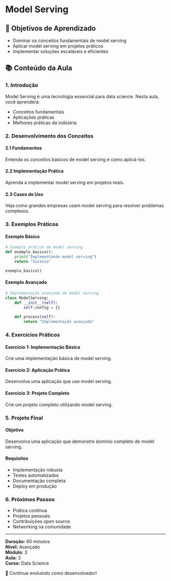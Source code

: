 # Model Serving

## 🎯 Objetivos de Aprendizado
- Dominar os conceitos fundamentais de model serving
- Aplicar model serving em projetos práticos
- Implementar soluções escaláveis e eficientes

## 📚 Conteúdo da Aula

### 1. Introdução
Model Serving é uma tecnologia essencial para data science. Nesta aula, você aprenderá:

- Conceitos fundamentais
- Aplicações práticas
- Melhores práticas da indústria

### 2. Desenvolvimento dos Conceitos

#### 2.1 Fundamentos
Entenda os conceitos básicos de model serving e como aplicá-los.

#### 2.2 Implementação Prática
Aprenda a implementar model serving em projetos reais.

#### 2.3 Casos de Uso
Veja como grandes empresas usam model serving para resolver problemas complexos.

### 3. Exemplos Práticos

#### Exemplo Básico
```python
# Exemplo prático de model serving
def exemplo_basico():
    print("Implementando model serving")
    return "Sucesso"

exemplo_basico()
```

#### Exemplo Avançado
```python
# Implementação avançada de model serving
class ModelServing:
    def __init__(self):
        self.config = {}
    
    def process(self):
        return "Implementação avançada"
```

### 4. Exercícios Práticos

#### Exercício 1: Implementação Básica
Crie uma implementação básica de model serving.

#### Exercício 2: Aplicação Prática
Desenvolva uma aplicação que use model serving.

#### Exercício 3: Projeto Completo
Crie um projeto completo utilizando model serving.

### 5. Projeto Final

#### Objetivo
Desenvolva uma aplicação que demonstre domínio completo de model serving.

#### Requisitos
- Implementação robusta
- Testes automatizados
- Documentação completa
- Deploy em produção

### 6. Próximos Passos

- Prática contínua
- Projetos pessoais
- Contribuições open source
- Networking na comunidade

---

**Duração:** 60 minutos  
**Nível:** Avançado  
**Módulo:** 3  
**Aula:** 3  
**Curso:** Data Science

🎉 Continue evoluindo como desenvolvedor!

